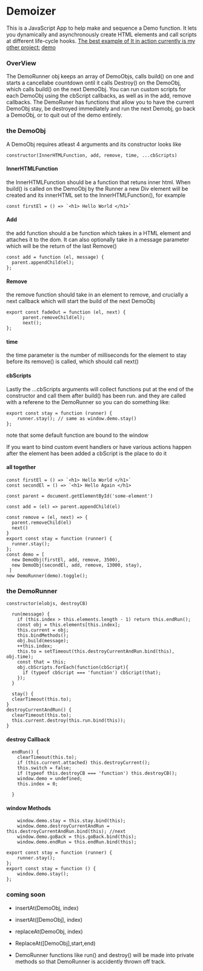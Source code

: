 # Demoizer
This is a JavaScript App to help make and sequence a Demo function. It lets you dynamically and  asynchronously create HTML elements and call scripts at different life-cycle hooks. 
[The best example of It in action currently is my other project:](https://github.com/snorkleboy/Compression-visualizer/blob/master/js/demo.js)
[demo](http://res.cloudinary.com/flyakite/video/upload/c_scale,w_654/v1515997239/DemoDemo_uhbcc1.gif)

### OverView
  The DemoRunner obj keeps an array of DemoObjs, calls build() on one and starts a cancellabe countdown ontil it calls Destroy() on the DemoObj, which calls build() on the next DemoObj. You can run custom scripts for each DemoObj using the cbScript callbacks, as well as in the add, remove callbacks. 
  The DemoRuner has functions that allow you to have the current DemoObj stay, be destroyed immediately and run the next Demobj, go back a DemoObj, or to quit out of the demo entirely. 

 ### the DemoObj
 A DemoObj requires atleast 4 arguments and its constructor looks like
  ```
  constructor(InnerHTMLFunction, add, remove, time, ...cbScripts)
  ```
  #### InnerHTMLFunction
  the InnerHTMLFunction should be a function that retuns inner html. When build() is called on the DemoObj by the Runner a new Div element will be created and its innerHTML set to the InnerHTMLFunction(), for example
  ```
  const firstEl = () => `<h1> Hello World </h1>`
  ```
  #### Add
  the add function should a be function which takes in a HTML element and attaches it to the dom. It can also optionally take in a message parameter which will be the return of the last Remove()
  ```
  const add = function (el, message) {
    parent.appendChild(el);
};
  ```
  #### Remove
  the remove function should take in an element to remove, and crucially a next callback which will start the build of the next DemoObj
  ```
  export const fadeOut = function (el, next) {
        parent.removeChild(el);
        next();
};
```
#### time

the time parameter is the number of milliseconds for the element to stay before its remove() is called, which should call next()
#### cbScripts

Lastly the ...cbScripts arguments will collect functions put at the end of the constructor and call them after build() has been run. and they are called with a referene to the DemoRunner so you can do something like:
```
export const stay = function (runner) {
    runner.stay(); // same as window.demo.stay()
};
```
note that some default function are bound to the window

If you want to bind custom event handlers or have various actions happen after the element has been added a cbScript is the place to do it
#### all together
  ```  
  const firstEl = () => `<h1> Hello World </h1>`
  const secondEl = () => `<h1> Hello Again </h1>
  
  const parent = document.getElementById('some-element')
  `
  const add = (el) => parent.appendChild(el)
  
  const remove = (el, next) => {
    parent.removeChild(el)
    next()
  }
  export const stay = function (runner) {
    runner.stay();
};
  const demo = [
    new DemoObj(firstEl, add, remove, 3500),
    new DemoObj(secondEl, add, remove, 13000, stay),
   ]
  new DemoRunner(demo).toggle();
 ```
### the DemoRunner
```
constructor(elobjs, destroyCB)
```

```
  run(message) {
    if (this.index > this.elements.length - 1) return this.endRun();
    const obj = this.elements[this.index];
    this.current = obj;
    this.bindMethods();
    obj.build(message);
    ++this.index;
    this.to = setTimeout(this.destroyCurrentAndRun.bind(this), obj.time);
    const that = this;
    obj.cbScripts.forEach(function(cbScript){
      if (typeof cbScript === 'function') cbScript(that);
    });
  }
  ```
  
  ```
    stay() {
    clearTimeout(this.to);
  }
  destroyCurrentAndRun() {
    clearTimeout(this.to);
    this.current.destroy(this.run.bind(this));
  }
  ```
  #### destroy Callback
```
  endRun() {
    clearTimeout(this.to);
    if (this.current.attached) this.destroyCurrent();
    this.switch = false;
    if (typeof this.destroyCB === 'function') this.destroyCB();
    window.demo = undefined;
    this.index = 0;
    
  }
  ```

#### window Methods
```
    window.demo.stay = this.stay.bind(this);
    window.demo.destroyCurrentAndRun = this.destroyCurrentAndRun.bind(this); //next
    window.demo.goBack = this.goBack.bind(this);
    window.demo.endRun = this.endRun.bind(this);
```
```
export const stay = function (runner) {
    runner.stay();
};
export const stay = function () {
    window.demo.stay();
};
```
### coming soon
 - insertAt(DemoObj, index)
 - insertAt([DemoObj], index)
 - replaceAt(DemoObj, index)
 - ReplaceAt([DemoObj],start,end)
 
 - DemoRunner functions like run() and destroy() will be made into private methods so that DemoRunner is accidently thrown off track. 
